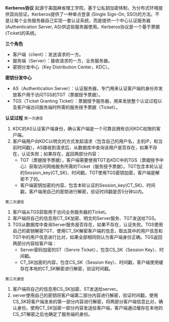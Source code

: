 **Kerberos协议** 起源于美国麻省理工学院，基于公私钥加密体制，为分布式环境提供双向验证。Kerberos提供了一种单点登录 (Single Sign-On, SSO)的方法。不是让每个业务服务器自己实现一套认证系统，而是提供一个中心认证服务器(Authentication Server, AS)供这些服务器使用。Kerberos协议是一个基于票据(Ticket)的系统。

**三个角色**
* 客户端（client）：发送请求的一方。
* 服务端（Server）：接收请求的一方，业务服务器。
* 密钥分发中心（Key Distribution Center，KDC）。

**密钥分发中心** 
* AS（Authentication Server）：认证服务器，专门用来认证客户端的身份并发放客户用于访问TGS的TGT（票据授予票据）。
* TGS（Ticket Granting Ticket）：票据授予服务器，用来发放整个认证过程以及客户端访问服务端时所需的服务授予票据（Ticket）。

**认证过程**
`第一次通信`
1. KDC的AS认证客户端身份，确认客户端是一个可靠且拥有访问KDC权限的客户端。
2. 客户端用户向KDC以明文的方式发起请求（包含自己的用户名，主机IP，和当前时间戳）。AS接收到请求后，从数据库中查询该用户是否存在，如果不存在，认证失败；如果存在，返回两部分内容：
    * TGT（票据授予票据），客户端需要使用TGT去KDC中的TGS（票据授予中心）获取访问网络服务所需的Ticket（服务授予票据）。TGT包含本轮认证的Session_key(CT_SK)、时间戳，TGT使用TGS密钥加密，客户端是解密不了的。
    * 客户端密钥加密的内容，包含本轮认证的Session_key(CT_SK)、时间戳，客户端用自己的密钥进行解密，验证时间戳是否5分钟以内。


`第二次通信`
1. 客户端从TGS获取用于访问业务服务器的Ticket。
2. 客户端将自己的信息用CT_SK加密、明文的Server服务、TGT发送给TGS。
3. TGS从数据库中查询Server服务是否存在，如果不存在，认证失败。TGS使用自己的密钥解密TGT、使用CT_SK解密客户端的信息，取出其中的用户信息和TGT中的用户信息进行比对，如果全部相同则认为客户端身份正确。TGS返回两部分内容给客户端：
    * Server密码加密的ST（Servre Ticket），包含CS_SK（Session Key）、时间戳。
    * CT_SK加密的内容，包含CS_SK（Session Key）、时间戳，客户端使用缓存在本地的CT_SK解密进行解密，验证时间戳。

`第三次通信`
1. 客户端将自己的信息用CS_SK加密、ST发送给server。
2. server使用自己的密钥将客户端第二部分内容进行解密，验证时间戳，使用CS_SK将客户端发来的第一部分内容进行解密，将两部分客户端信息比对，确认身份。使用CT_SK加密一部分内容发送给客户端，客户端通过缓存在本地的CS_ST解密之后也确定了服务端的身份。

